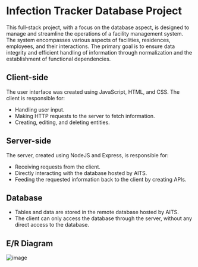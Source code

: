 # Infection Tracker Database Project

This full-stack project, with a focus on the database aspect, is designed to manage and streamline the operations of a facility management system. The system encompasses various aspects of facilities, residences, employees, and their interactions. The primary goal is to ensure data integrity and efficient handling of information through normalization and the establishment of functional dependencies.

## Client-side

The user interface was created using JavaScript, HTML, and CSS. The client is responsible for:
- Handling user input.
- Making HTTP requests to the server to fetch information.
- Creating, editing, and deleting entities.

## Server-side

The server, created using NodeJS and Express, is responsible for:
- Receiving requests from the client.
- Directly interacting with the database hosted by AITS.
- Feeding the requested information back to the client by creating APIs.

## Database

- Tables and data are stored in the remote database hosted by AITS.
- The client can only access the database through the server, without any direct access to the database.

## E/R Diagram
![image](https://github.com/victorouy/Infection-Tracker-Database-Project/assets/76132903/560e5c93-4333-4a87-95c6-d307b7bcf62b)

